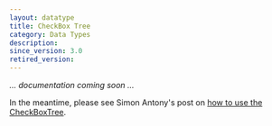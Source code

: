 ```yaml
---
layout: datatype
title: CheckBox Tree
category: Data Types
description: 
since_version: 3.0
retired_version: 
---
```


_... documentation coming soon ..._

In the meantime, please see Simon Antony's post on [how to use the CheckBoxTree](http://www.simonantony.net/knowledge-base/articles/using-the-ucomponents-checkboxtree/).
